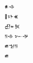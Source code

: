 <div class='block'>
<div class='line'>𒀭𒈾</div>
<div class='line'>𒂟𒈨𒌍</div>
<div class='line'>𒌷𒄬𒍮</div>
<div class='line'>𒀀𒈾 𒆳𒀸𒋩</div>
<div class='line'>𒌑𒈠𒀀</div>
<div class='line'>𒌑</div>
</div>